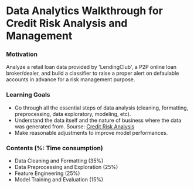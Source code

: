 # Data Analytics Walkthrough for Credit Risk Analysis and Management

### Motivation 
Analyze a retail loan data provided by 'LendingClub', a P2P online loan broker/dealer, and build a classifier to raise a proper alert on defaulable accounts in advance for a risk management purpose.

### Learning Goals
* Go through all the essential steps of data analysis (cleaning, formatting, preprocessing, data exploratory, modeling, etc). 
* Understand the data itself and the nature of business where the data was generated from. Sourse: [Credit Risk Analysis](https://www.kaggle.com/ranadeep/credit-risk-dataset)
* Make reasonable adjustments to improve model performances.

### Contents (%: Time consumption)
* Data Cleaning and Formatting (35%)
* Data Preprocessing and Exploration (25%)
* Feature Engineering (25%)
* Model Training and Evaluation (15%)
